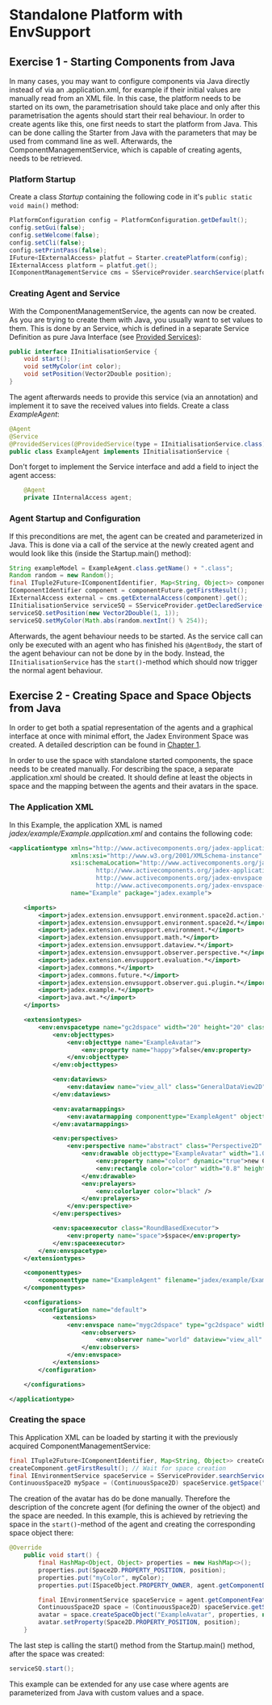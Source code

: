 # Standalone Platform with EnvSupport

## Exercise 1 - Starting Components from Java

In many cases, you may want to configure components via Java directly instead of via an .application.xml, for example if their initial values are manually read from an XML file. In this case, the platform needs to be started on its own, the parametrisation should take place and only after this parametrisation the agents should start their real behaviour.
In order to create agents like this, one first needs to start the platform from Java. This can be done calling the Starter from Java with the parameters that may be used from command line as well.
Afterwards, the ComponentManagementService, which is capable of creating agents, needs to be retrieved.

### Platform Startup

Create a class *Startup* containing the following code in it's ```public static void main()``` method:

```java
PlatformConfiguration config = PlatformConfiguration.getDefault();
config.setGui(false);
config.setWelcome(false);
config.setCli(false);
config.setPrintPass(false);
IFuture<IExternalAccess> platfut = Starter.createPlatform(config);
IExternalAccess platform = platfut.get();
IComponentManagementService cms = SServiceProvider.searchService(platform, new ServiceQuery<>( IComponentManagementService.class, ServiceScope.PLATFORM)).get();
```

### Creating Agent and Service

With the ComponentManagementService, the agents can now be created. As you are trying to create them with Java, you usually want to set values to them. This is done by an Service, which is defined in a separate Service Definition as pure Java Interface (see [Provided Services](../../services/services.md#providing-services)):

```java
public interface IInitialisationService {
	void start();
	void setMyColor(int color);
	void setPosition(Vector2Double position);
}
```

The agent afterwards needs to provide this service (via an annotation) and implement it to save the received values into fields.
Create a class *ExampleAgent*:

```java
@Agent
@Service
@ProvidedServices(@ProvidedService(type = IInitialisationService.class))
public class ExampleAgent implements IInitialisationService {
```

Don't forget to implement the Service interface and add a field to inject the agent access:

```java
    @Agent
    private IInternalAccess agent;
```

### Agent Startup and Configuration

If this preconditions are met, the agent can be created and parameterized in Java. This is done via a call of the service at the newly created agent and would look like this (inside the Startup.main() method):

```java	
String exampleModel = ExampleAgent.class.getName() + ".class";
Random random = new Random();
final ITuple2Future<IComponentIdentifier, Map<String, Object>> componentFuture = cms.createComponent("ExampleAgent", exampleModel, null);
IComponentIdentifier component = componentFuture.getFirstResult();
IExternalAccess external = cms.getExternalAccess(component).get();
IInitialisationService serviceSQ = SServiceProvider.getDeclaredService(external, IInitialisationService.class).get();
serviceSQ.setPosition(new Vector2Double(1, 1));
serviceSQ.setMyColor(Math.abs(random.nextInt() % 254));
```

Afterwards, the agent behaviour needs to be started. As the service call can only be executed with an agent who has finished his ```@AgentBody```, the start of the agent behaviour can not be done by in the body. Instead, the ```IInitialisationService``` has the ```start()```-method which should now trigger the normal agent behaviour.

## Exercise 2 - Creating Space and Space Objects from Java

In order to get both a spatial representation of the agents and a graphical interface at once with minimal effort, the Jadex Environment Space was created. A detailed description can be found in [Chapter 1](01%20Introduction.md).

In order to use the space with standalone started components, the space needs to be created manually. For describing the space, a separate .application.xml should be created. It should define at least the objects in space and the mapping between the agents and their avatars in the space.

### The Application XML ###

In this Example, the application XML is named *jadex/example/Example.application.xml* and contains the following code:

```xml
<applicationtype xmlns="http://www.activecomponents.org/jadex-application" xmlns:env="http://www.activecomponents.org/jadex-envspace"
                 xmlns:xsi="http://www.w3.org/2001/XMLSchema-instance"
                 xsi:schemaLocation="http://www.activecomponents.org/jadex-application
	                    http://www.activecomponents.org/jadex-application-3.0.0-RC30.xsd
	                    http://www.activecomponents.org/jadex-envspace
	                    http://www.activecomponents.org/jadex-envspace-3.0.0-RC30.xsd"
                 name="Example" package="jadex.example">

    <imports>
        <import>jadex.extension.envsupport.environment.space2d.action.*</import>
        <import>jadex.extension.envsupport.environment.space2d.*</import>
        <import>jadex.extension.envsupport.environment.*</import>
        <import>jadex.extension.envsupport.math.*</import>
        <import>jadex.extension.envsupport.dataview.*</import>
        <import>jadex.extension.envsupport.observer.perspective.*</import>
        <import>jadex.extension.envsupport.evaluation.*</import>
        <import>jadex.commons.*</import>
        <import>jadex.commons.future.*</import>
        <import>jadex.extension.envsupport.observer.gui.plugin.*</import>
        <import>jadex.example.*</import>
        <import>java.awt.*</import>
    </imports>

    <extensiontypes>
        <env:envspacetype name="gc2dspace" width="20" height="20" class="ContinuousSpace2D">
            <env:objecttypes>
                <env:objecttype name="ExampleAvatar">
                    <env:property name="happy">false</env:property>
                </env:objecttype>
            </env:objecttypes>

            <env:dataviews>
                <env:dataview name="view_all" class="GeneralDataView2D" />
            </env:dataviews>

            <env:avatarmappings>
                <env:avatarmapping componenttype="ExampleAgent" objecttype="ExampleAvatar" />
            </env:avatarmappings>

            <env:perspectives>
                <env:perspective name="abstract" class="Perspective2D" objectplacement="center">
                    <env:drawable objecttype="ExampleAvatar" width="1.0" height="1.0">
                        <env:property name="color" dynamic="true">new Color($object.happy ? 0 : 255, $object.happy ? 255 : 0, 0)</env:property>
                        <env:rectangle color="color" width="0.8" height="0.8" />
                    </env:drawable>
                    <env:prelayers>
                        <env:colorlayer color="black" />
                    </env:prelayers>
                </env:perspective>
            </env:perspectives>

            <env:spaceexecutor class="RoundBasedExecutor">
                <env:property name="space">$space</env:property>
            </env:spaceexecutor>
        </env:envspacetype>
    </extensiontypes>

    <componenttypes>
        <componenttype name="ExampleAgent" filename="jadex/example/ExampleAgent.class" />
    </componenttypes>

    <configurations>
        <configuration name="default">
            <extensions>
                <env:envspace name="mygc2dspace" type="gc2dspace" width="25" height="25">
                    <env:observers>
                        <env:observer name="world" dataview="view_all" perspective="main" />
                    </env:observers>
                </env:envspace>
            </extensions>
        </configuration>

    </configurations>

</applicationtype>
```

### Creating the space ###

This Application XML can be loaded by starting it with the previously acquired ComponentManagementService:

```java
final ITuple2Future<IComponentIdentifier, Map<String, Object>> createComponent = cms.createComponent("jadex.example.Example.application.xml", null);
createComponent.getFirstResult(); // Wait for space creation
final IEnvironmentService spaceService = SServiceProvider.searchService(platform, new ServiceQuery<>( IEnvironmentService.class, ServiceScope.PLATFORM)).get();
ContinuousSpace2D mySpace = (ContinuousSpace2D) spaceService.getSpace("gc2dspace").get();
```

The creation of the avatar has do be done manually. Therefore the description of the concrete agent (for defining the owner of the object) and the space are needed. In this example, this is achieved by retrieving the space in the ```start()```-method of the agent and creating the corresponding space object there:

```java
@Override
	public void start() {
        final HashMap<Object, Object> properties = new HashMap<>();
        properties.put(Space2D.PROPERTY_POSITION, position);
        properties.put("myColor", myColor);
        properties.put(ISpaceObject.PROPERTY_OWNER, agent.getComponentDescription());

        final IEnvironmentService spaceService = agent.getComponentFeature(IRequiredServicesFeature.class).searchService(new ServiceQuery<>( IEnvironmentService.class, ServiceScope.PLATFORM)).get();
        ContinuousSpace2D space = (ContinuousSpace2D) spaceService.getSpace("mygc2dspace").get();
        avatar = space.createSpaceObject("ExampleAvatar", properties, new LinkedList<>());
        avatar.setProperty(Space2D.PROPERTY_POSITION, position);
	}
```

The last step is calling the start() method from the Startup.main() method, after the space was created:

```java
serviceSQ.start();
```

<!--All in all, this example shows a line of green rectangles, which where parameterized from with random values for their green-value. -->
This example can be extended for any use case where agents are parameterized from Java with custom values and a space.

